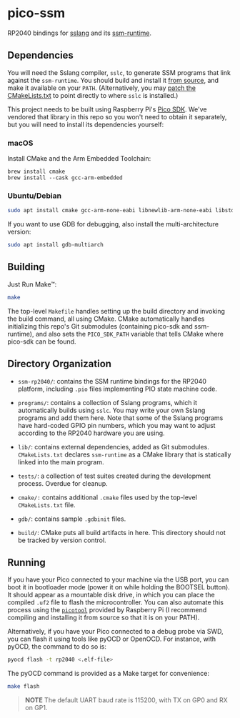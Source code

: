 # pico-ssm

RP2040 bindings for [sslang][sslang] and its [ssm-runtime][ssm-runtime].

[ssm-runtime]: https://github.com/ssm-lang/ssm-runtime
[sslang]: https://github.com/ssm-lang/sslang

## Dependencies

You will need the Sslang compiler, `sslc`, to generate SSM programs that link
against the `ssm-runtime`. You should build and install it [from
source][sslang], and make it available on your `PATH`. (Alternatively, you may
[patch the CMakeLists.txt](programs/CMakeLists.txt#L34) to point directly to
where `sslc` is installed.)

This project needs to be built using Raspberry Pi's [Pico SDK][pico-sdk]. We've
vendored that library in this repo so you won't need to obtain it separately,
but you will need to install its dependencies yourself:

[pico-sdk]: https://github.com/raspberrypi/pico-sdk

### macOS

Install CMake and the Arm Embedded Toolchain:

```
brew install cmake
brew install --cask gcc-arm-embedded
```

### Ubuntu/Debian

```sh
sudo apt install cmake gcc-arm-none-eabi libnewlib-arm-none-eabi libstdc++-arm-none-eabi-newlib
```

If you want to use GDB for debugging, also install the multi-architecture version:

```sh
sudo apt install gdb-multiarch
```

## Building

Just Run Make™:

```sh
make
```

The top-level `Makefile` handles setting up the build directory and invoking the
build command, all using CMake. CMake automatically handles initializing this
repo's Git submodules (containing pico-sdk and ssm-runtime), and also sets the
`PICO_SDK_PATH` variable that tells CMake where pico-sdk can be found.

## Directory Organization

-   `ssm-rp2040/`: contains the SSM runtime bindings for the RP2040 platform,
    including `.pio` files implementing PIO state machine code.

-   `programs/`: contains a collection of Sslang programs, which it
    automatically builds using `sslc`. You may write your own Sslang programs
    and add them here. Note that some of the Sslang programs have hard-coded
    GPIO pin numbers, which you may want to adjust according to the RP2040
    hardware you are using.

-   `lib/`: contains external dependencies, added as Git submodules.
    `CMakeLists.txt` declares `ssm-runtime` as a CMake library that is
    statically linked into the main program.

-   `tests/`: a collection of test suites created during the development
    process. Overdue for cleanup.

-   `cmake/:` contains additional `.cmake` files used by the top-level
    `CMakeLists.txt` file.

-   `gdb/`: contains sample `.gdbinit` files.

-   `build/`: CMake puts all build artifacts in here. This directory should not
    be tracked by version control.

## Running

If you have your Pico connected to your machine via the USB port, you can boot
it in bootloader mode (power it on while holding the BOOTSEL button). It should
appear as a mountable disk drive, in which you can place the compiled `.uf2`
file to flash the microcontroller. You can also automate this process using the
[`picotool`][picotool] provided by Raspberry Pi (I recommend compiling and
installing it from source so that it is on your PATH).

[picotool]: https://github.com/raspberrypi/picotool

Alternatively, if you have your Pico connected to a debug probe via SWD, you can
flash it using tools like pyOCD or OpenOCD. For instance, with pyOCD, the
command to do so is:

```sh
pyocd flash -t rp2040 <.elf-file>
```

The pyOCD command is provided as a Make target for convenience:

```sh
make flash
```

> **NOTE** The default UART baud rate is 115200, with TX on GP0 and RX on GP1.
